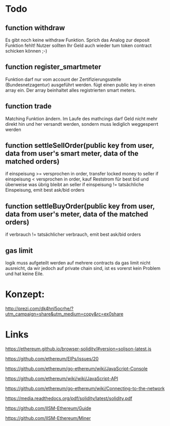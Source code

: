 # Todo


## function withdraw
Es gibt noch keine withdraw Funktion. Sprich das Analog zur deposit Funktion fehlt! Nutzer sollten Ihr Geld auch wieder tum token contract schicken können ;-) 

## function register_smartmeter
Funktion darf nur vom account der Zertifizierungsstelle (Bundesnetzagentur) ausgeführt werden. 
fügt einen public key in einen array ein. Der array beinhaltet alles registrierten smart meters. 

## function trade 
Matching Funktion ändern. Im Laufe des mathcings darf Geld nicht mehr direkt hin und her versandt werden, sondern muss lediglich weggesperrt werden

## function settleSellOrder(public key from user, data from user's smart meter, data of the matched orders)
if einspeisung >= versprochen in order, transfer locked money to seller
if einspeisung < versprochen in order, kauf Reststrom für best bid und überweise was übrig bleibt an seller
if einspeisung != tatsächliche Einspeisung, emit best ask/bid orders

## function settleBuyOrder(public key from user, data from user's meter, data of the matched orders)
if verbrauch != tatsächlicher verbrauch, emit best ask/bid orders

## gas limit
logik muss aufgeteilt werden auf mehrere contracts da gas limit nicht ausreicht, da wir jedoch auf private chain sind, ist es vorerst  kein Problem und hat keine Eile.


# Konzept:

http://prezi.com/dk4hnl5ocrhe/?utm_campaign=share&utm_medium=copy&rc=ex0share


# Links


https://ethereum.github.io/browser-solidity/#version=soljson-latest.js

https://github.com/ethereum/EIPs/issues/20

https://github.com/ethereum/go-ethereum/wiki/JavaScript-Console

https://github.com/ethereum/wiki/wiki/JavaScript-API

https://github.com/ethereum/go-ethereum/wiki/Connecting-to-the-network

https://media.readthedocs.org/pdf/solidity/latest/solidity.pdf

https://github.com/IISM-Ethereum/Guide

https://github.com/IISM-Ethereum/Miner






